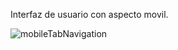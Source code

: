 Interfaz de usuario con aspecto movil.

![mobileTabNavigation](https://github.com/ezomoza/mobile_tab_navigation/assets/114027093/8f221742-2c14-4c8f-a223-fe561c829abf)
